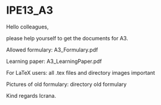 # IPE13_A3
Hello colleagues, 

please help yourself to get the documents for A3. 


Allowed formulary: A3_Formulary.pdf

Learning paper: A3_LearningPaper.pdf

For LaTeX users: all .tex files and directory images important

Pictures of old formulary: directory old formulary


Kind regards Icrana.
